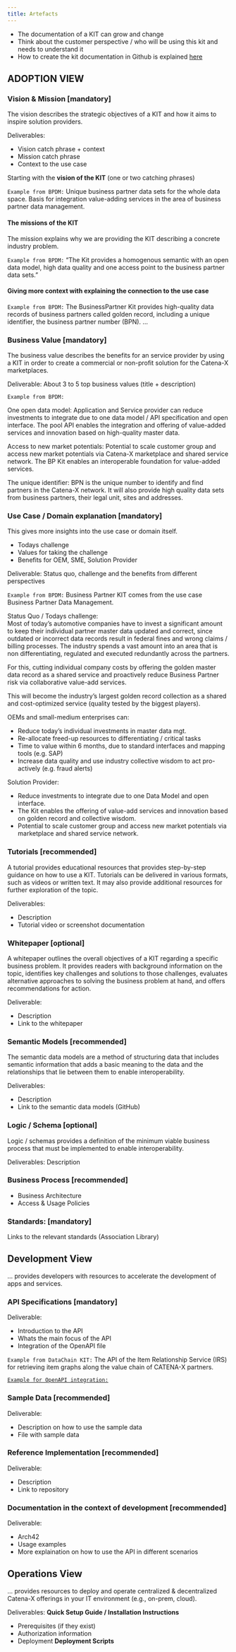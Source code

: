 ```yaml
---
title: Artefacts
---
```


- The documentation of a KIT can grow and change
- Think about the customer perspective / who will be using this kit and needs to understand it
- How to create the kit documentation in Github is explained [here](https://github.com/eclipse-tractusx/eclipse-tractusx.github.io/wiki/How-to-create-a-KIT-website%3F)

## ADOPTION VIEW

### Vision & Mission [mandatory]

The vision describes the strategic objectives of a KIT and how it aims to inspire solution providers.

Deliverables:

- Vision catch phrase + context
- Mission catch phrase
- Context to the use case

Starting with the **vision of the KIT** (one or two catching phrases)

`Example from BPDM:`
Unique business partner data sets for the whole data space. Basis for integration value-adding services in the area of business partner data management.

#### The missions of the KIT

The mission explains why we are providing the KIT describing a concrete industry problem.

`Example from BPDM:` “The Kit provides a homogenous semantic with an open data model, high data quality and one access point to the business partner data sets.”

#### Giving more context with explaining the connection to the use case

`Example from BPDM:`
The BusinessPartner Kit provides high-quality data records of business partners called golden record, including a unique identifier, the business partner number (BPN).
…

### Business Value [mandatory]

The business value describes the benefits for an service provider by using a KIT in order to create a commercial or non-profit solution for the Catena-X marketplaces.

Deliverable:
About 3 to 5 top business values (title + description)

`Example from BPDM:`

One open data model: Application and Service provider can reduce investments to integrate due to one data model / API specification and open interface. The pool API enables the integration and offering of value-added services and innovation based on high-quality master data.

Access to new market potentials: Potential to scale customer group and access new market potentials via Catena-X marketplace and shared service network. The BP Kit enables an interoperable foundation for value-added services.

The unique identifier: BPN is the unique number to identify and find partners in the Catena-X network. It will also provide high quality data sets from business partners, their legal unit, sites and addresses.

### Use Case / Domain explanation [mandatory]

This gives more insights into the use case or domain itself.

- Todays challenge
- Values for taking the challenge
- Benefits for OEM, SME, Solution Provider

Deliverable: Status quo, challenge and the benefits from different perspectives

`Example from BPDM:`
Business Partner KIT comes from the use case Business Partner Data Management.

Status Quo / Todays challenge:  
Most of today’s automotive companies have to invest a significant amount to keep their individual partner master data updated and correct, since outdated or incorrect data records result in federal fines and wrong claims / billing processes. The industry spends a vast amount into an area that is non differentiating, regulated and executed redundantly across the partners.

For this, cutting individual company costs by offering the golden master data record as a shared service and proactively reduce Business Partner risk via collaborative value-add services.

This will become the industry’s largest golden record collection as a shared and cost-optimized service (quality tested by the biggest players).

OEMs and small-medium enterprises can:

- Reduce today’s individual investments in master data mgt.
- Re-allocate freed-up resources to differentiating / critical tasks
- Time to value within 6 months, due to standard interfaces and mapping tools (e.g. SAP)
- Increase data quality and use industry collective wisdom to act pro-actively (e.g. fraud alerts)

Solution Provider:

- Reduce investments to integrate due to one Data Model and open interface.
- The Kit enables the offering of value-add services and innovation based on golden record and collective wisdom.
- Potential to scale customer group and access new market potentials via marketplace and shared service network.

### Tutorials [recommended]

A tutorial provides educational resources that provides step-by-step guidance on how to use a KIT. Tutorials can be delivered in various formats, such as videos or written text. It may also provide additional resources for further exploration of the topic.

Deliverables:

- Description
- Tutorial video or screenshot documentation

### Whitepaper [optional]

A whitepaper outlines the overall objectives of a KIT regarding a specific business problem. It provides readers with background information on the topic, identifies key challenges and solutions to those challenges, evaluates alternative approaches to solving the business problem at hand, and offers recommendations for action.

Deliverable:

- Description
- Link to the whitepaper

### Semantic Models [recommended]

The semantic data models are a method of structuring data that includes semantic information that adds a basic meaning to the data and the relationships that lie between them to enable interoperability.

Deliverables:

- Description
- Link to the semantic data models (GitHub)

### Logic / Schema [optional]

Logic / schemas provides a definition of the minimum viable business process that must be implemented to enable interoperability.

Deliverables: Description

### Business Process [recommended]

- Business Architecture
- Access & Usage Policies

### Standards: [mandatory]

Links to the relevant standards (Association Library)

## Development View

... provides developers with resources to accelerate the development of apps and services.

### API Specifications [mandatory]

Deliverable:

- Introduction to the API
- Whats the main focus of the API
- Integration of the OpenAPI file

`Example from DataChain KIT:` The API of the Item Relationship Service (IRS) for retrieving item graphs along the value chain of CATENA-X partners.

[`Example for OpenAPI integration:`](https://eclipse-tractusx.github.io/docs/kits/Business%20Partner%20Kit/Software%20Development%20View/Pool%20Api/business-partner-data-management-pool)

### Sample Data [recommended]

Deliverable:

- Description on how to use the sample data
- File with sample data

### Reference Implementation [recommended]

Deliverable:

- Description
- Link to repository

### Documentation in the context of development [recommended]

Deliverable:

- Arch42
- Usage examples
- More explaination on how to use the API in different scenarios

## Operations View

... provides resources to deploy and operate centralized & decentralized Catena-X offerings in your IT environment (e.g., on-prem, cloud).

Deliverables:
**Quick Setup Guide / Installation Instructions**

- Prerequisites (if they exist)
- Authorization information
- Deployment
  **Deployment Scripts**
